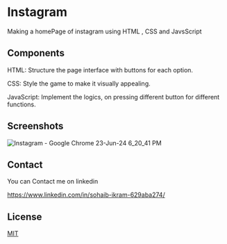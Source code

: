 # Instagram

Making a homePage of instagram using HTML , CSS and JavsScript

## Components
HTML: Structure the page interface with buttons for each option.

CSS: Style the game to make it visually appealing.

JavaScript: Implement the logics, on pressing different button for different functions.


## Screenshots

![Instagram - Google Chrome 23-Jun-24 6_20_41 PM](https://github.com/callmesohaib/Instagram/assets/132386212/1a304b3a-4926-4be7-ac7c-272c92c77674)

## Contact

You can Contact me on  linkedin

https://www.linkedin.com/in/sohaib-ikram-629aba274/
## License

[MIT](https://choosealicense.com/licenses/mit/)

